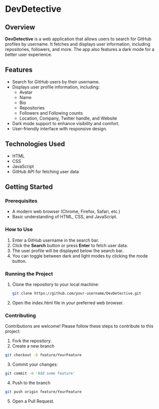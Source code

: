 # DevDetective

## Overview
**DevDetective** is a web application that allows users to search for GitHub profiles by username. It fetches and displays user information, including repositories, followers, and more. The app also features a dark mode for a better user experience.

## Features
- Search for GitHub users by their username.
- Displays user profile information, including:
  - Avatar
  - Name
  - Bio
  - Repositories
  - Followers and Following counts
  - Location, Company, Twitter handle, and Website
- Dark mode support to enhance visibility and comfort.
- User-friendly interface with responsive design.

## Technologies Used
- HTML
- CSS
- JavaScript
- GitHub API for fetching user data

## Getting Started

### Prerequisites
- A modern web browser (Chrome, Firefox, Safari, etc.)
- Basic understanding of HTML, CSS, and JavaScript.

### How to Use
1. Enter a GitHub username in the search bar.
2. Click the **Search** button or press **Enter** to fetch user data.
3. The user profile will be displayed below the search bar.
4. You can toggle between dark and light modes by clicking the mode button.

### Running the Project
1. Clone the repository to your local machine:
   ```bash
   git clone https://github.com/your-username/DevDetective.git
   ```
2. Open the index.html file in your preferred web browser.

### Contributing
Contributions are welcome! Please follow these steps to contribute to this project:

1. Fork the repository.
2. Create a new branch
  ```bash
  git checkout -b feature/YourFeature
  ```
3. Commit your changes:
  ```bash
  git commit -m 'Add some feature'
  ```
4. Push to the branch
  ```bash
  git push origin feature/YourFeature
  ```
5. Open a Pull Request.

